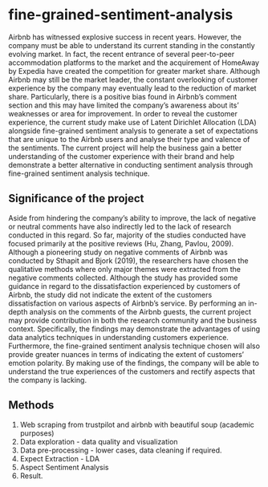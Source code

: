 # fine-grained-sentiment-analysis
Airbnb has witnessed explosive success in recent years. However, the company must be able to understand its current standing in the constantly evolving market. In fact, the recent entrance of several peer-to-peer accommodation platforms to the market and the acquirement of HomeAway by Expedia have created the competition for greater market share. Although Airbnb may still be the market leader, the constant overlooking of customer experience by the company may eventually lead to the reduction of market share. Particularly, there is a positive bias found in Airbnb’s comment section and this may have limited the company’s awareness about its’ weaknesses or area for improvement. In order to reveal the customer experience, the current study make use of Latent Dirichlet Allocation (LDA) alongside fine-grained sentiment analysis to generate a set of expectations that are unique to the Airbnb users and analyse their type and valence of the sentiments. The current project will help the business gain a better understanding of the customer experience with their brand and help demonstrate a better alternative in conducting sentiment analysis through fine-grained sentiment analysis technique. 

## Significance of the project
Aside from hindering the company’s ability to improve, the lack of negative or neutral comments have also indirectly led to the lack of research conducted in this regard. So far, majority of the studies conducted have focused primarily at the positive reviews (Hu, Zhang, Pavlou, 2009). Although a pioneering study on negative comments of Airbnb was conducted by Sthapit and Bjork (2019), the researchers have chosen the qualitative methods where only major themes were extracted from the negative comments collected. Although the study has provided some guidance in regard to the dissatisfaction experienced by customers of Airbnb, the study did not indicate the extent of the customers dissatisfaction on various aspects of Airbnb’s service. By performing an in-depth analysis on the comments of the Airbnb guests, the current project may provide contribution in both the research community and the business context. Specifically, the findings may demonstrate the advantages of using data analytics techniques in understanding customers experience. Furthermore, the fine-grained sentiment analysis technique chosen will also provide greater nuances in terms of indicating the extent of customers’ emotion polarity. By making use of the findings, the company will be able to understand the true experiences of the customers and rectify aspects that the company is lacking. 

## Methods
1. Web scraping from trustpilot and airbnb with beautiful soup (academic purposes)
2. Data exploration - data quality and visualization
3. Data pre-processing - lower cases, data cleaning if required.
4. Expect Extraction - LDA
5. Aspect Sentiment Analysis
6. Result.
